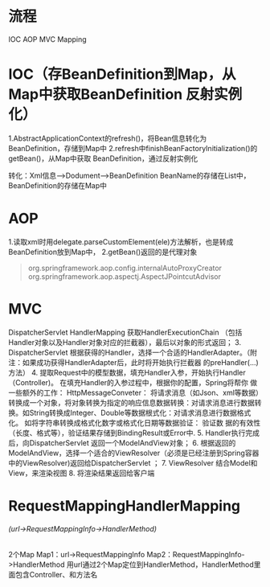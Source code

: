 # 流程
IOC
AOP
MVC
Mapping

# IOC（存BeanDefinition到Map，从Map中获取BeanDefinition 反射实例化）
1.AbstractApplicationContext的refresh()，将Bean信息转化为BeanDefinition，存储到Map中
2.refresh中finishBeanFactoryInitialization()的getBean()，从Map中获取
BeanDefinition，通过反射实例化

转化：Xml信息-->Dodument-->BeanDefinition
BeanName的存储在List中，BeanDefinition的存储在Map中

# AOP
1.读取xml时用delegate.parseCustomElement(ele)方法解析，也是转成BeanDefinition放到Map中，
2.getBean()返回的是代理对象

>org.springframework.aop.config.internalAutoProxyCreator
org.springframework.aop.aspectj.AspectJPointcutAdvisor


# MVC
DispatcherServlet
HandlerMapping 获取HandlerExecutionChain
（包括Handler对象以及Handler对象对应的拦截器），最后以对象的形式返回；
3. DispatcherServlet 根据获得的Handler，选择一个合适的HandlerAdapter。（附注：如果成功获得HandlerAdapter后，此时将开始执行拦截器
的preHandler(...)方法）
4. 提取Request中的模型数据，填充Handler入参，开始执行Handler（Controller)。 在填充Handler的入参过程中，根据你的配置，Spring将帮你
做一些额外的工作：
HttpMessageConveter： 将请求消息（如Json、xml等数据）转换成一个对象，将对象转换为指定的响应信息数据转换：对请求消息进行数据转
换。如String转换成Integer、Double等数据根式化：对请求消息进行数据格式化。 如将字符串转换成格式化数字或格式化日期等数据验证： 验证数
据的有效性（长度、格式等），验证结果存储到BindingResult或Error中.
5. Handler执行完成后，向DispatcherServlet 返回一个ModelAndView对象；
6. 根据返回的ModelAndView，选择一个适合的ViewResolver（必须是已经注册到Spring容器中的ViewResolver)返回给DispatcherServlet ；
7. ViewResolver 结合Model和View，来渲染视图
8. 将渲染结果返回给客户端




# RequestMappingHandlerMapping 
###### (url->RequestMappingInfo->HandlerMethod)
2个Map
Map1：url->RequestMappingInfo
Map2：RequestMappingInfo->HandlerMethod
用url通过2个Map定位到HandlerMethod，HandlerMethod里面包含Controller、和方法名

